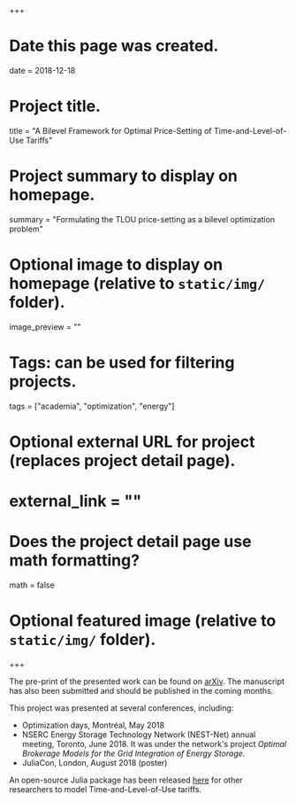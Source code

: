 +++
# Date this page was created.
date = 2018-12-18

# Project title.
title = "A Bilevel Framework for Optimal Price-Setting of Time-and-Level-of-Use Tariffs"

# Project summary to display on homepage.
summary = "Formulating the TLOU price-setting as a bilevel optimization problem"

# Optional image to display on homepage (relative to `static/img/` folder).
image_preview = ""

# Tags: can be used for filtering projects.
tags = ["academia", "optimization", "energy"]

# Optional external URL for project (replaces project detail page).
# external_link = ""

# Does the project detail page use math formatting?
math = false

# Optional featured image (relative to `static/img/` folder).

+++

The pre-print of the presented work can be found on [arXiv](https://arxiv.org/abs/1809.00512).
The manuscript has also been submitted and should be published in the coming months.

This project was presented at several conferences, including:

* Optimization days, Montréal, May 2018
* NSERC Energy Storage Technology Network (NEST-Net) annual meeting, Toronto, June 2018.
It was under the network's project *Optimal Brokerage Models for the Grid Integration of Energy Storage*.
* JuliaCon, London, August 2018 (poster)

An open-source Julia package has been released
[here](https://github.com/matbesancon/TLOU.jl) for other researchers to
model Time-and-Level-of-Use tariffs.

